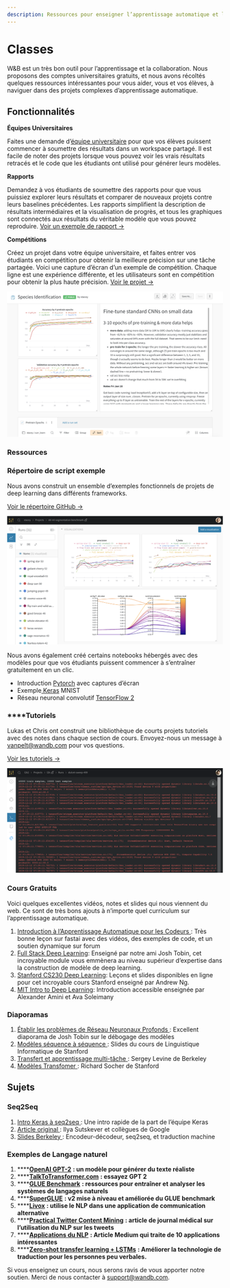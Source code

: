 ```yaml
---
description: Ressources pour enseigner l’apprentissage automatique et le deep learning
---
```


# Classes

 W&B est un très bon outil pour l’apprentissage et la collaboration. Nous proposons des comptes universitaires gratuits, et nous avons récoltés quelques ressources intéressantes pour vous aider, vous et vos élèves, à naviguer dans des projets complexes d’apprentissage automatique.

## Fonctionnalités

 **Équipes Universitaires**

 Faites une demande d’[équipe universitaire](https://www.wandb.com/academic) pour que vos élèves puissent commencer à soumettre des résultats dans un workspace partagé. Il est facile de noter des projets lorsque vous pouvez voir les vrais résultats retracés et le code que les étudiants ont utilisé pour générer leurs modèles.

**Rapports**

Demandez à vos étudiants de soumettre des rapports pour que vous puissiez explorer leurs résultats et comparer de nouveaux projets contre leurs baselines précédentes. Les rapports simplifient la description de résultats intermédiaires et la visualisation de progrès, et tous les graphiques sont connectés aux résultats du véritable modèle que vous pouvez reproduire. [Voir un exemple de rapport →](https://app.wandb.ai/stacey/keras_finetune/reports/Curriculum-Learning-in-Nature--Vmlldzo1MjcxNw)

 **Compétitions**

Créez un projet dans votre équipe universitaire, et faites entrer vos étudiants en compétition pour obtenir la meilleure précision sur une tâche partagée. Voici une capture d’écran d’un exemple de compétition. Chaque ligne est une expérience différente, et les utilisateurs sont en compétition pour obtenir la plus haute précision. [Voir le projet →](https://app.wandb.ai/wandb/feb8-emotion)

![](../../.gitbook/assets/image%20%2857%29%20%284%29%20%285%29%20%283%29%20%284%29.png)

###  Ressources

### Répertoire de script exemple

 Nous avons construit un ensemble d’exemples fonctionnels de projets de deep learning dans différents frameworks.

 [Voir le répertoire GitHub →](https://github.com/wandb/examples)

![](../../.gitbook/assets/image%20%2848%29%20%282%29%20%283%29%20%284%29%20%282%29%20%282%29.png)

 Nous avons également créé certains notebooks hébergés avec des modèles pour que vos étudiants puissent commencer à s’entraîner gratuitement en un clic.

*  Introduction [Pytorch](http://bit.ly/wandb-pytorch-intro) avec captures d’écran
*  Exemple[ Keras](http://bit.ly/wandb-keras-colab) MNIST
*   Réseau neuronal convolutif [TensorFlow 2](http://bit.ly/wandb-tf-colab)

###  ****Tutoriels

 Lukas et Chris ont construit une bibliothèque de courts projets tutoriels avec des notes dans chaque section de cours. Envoyez-nous un message à [vanpelt@wandb.com](mailto:vanpelt@wandb.com) pour vos questions.

 [Voir les tutoriels →](https://www.wandb.com/tutorials)

![](../../.gitbook/assets/image%20%2876%29%20%283%29%20%284%29%20%286%29%20%283%29%20%282%29.png)

###  Cours Gratuits

Voici quelques excellentes vidéos, notes et slides qui nous viennent du web. Ce sont de très bons ajouts à n’importe quel curriculum sur l’apprentissage automatique.

1.  [Introduction à l’Apprentissage Automatique pour les Codeurs ](http://course18.fast.ai/ml): Très bonne leçon sur fastai avec des vidéos, des exemples de code, et un soutien dynamique sur forum
2. [Full Stack Deep Learning](https://fullstackdeeplearning.com/march2019): Enseigné par notre ami Josh Tobin, cet incroyable module vous emmènera au niveau supérieur d’expertise dans la construction de modèle de deep learning.
3. [Stanford CS230 Deep Learning](https://cs230.stanford.edu/): Leçons et slides disponibles en ligne pour cet incroyable cours Stanford enseigné par Andrew Ng.
4. [MIT Intro to Deep Learning](http://introtodeeplearning.com/): Introduction accessible enseignée par Alexander Amini et Ava Soleimany 

###  Diaporamas

1. [Établir les problèmes de Réseau Neuronaux Profonds ](http://josh-tobin.com/troubleshooting-deep-neural-networks.html): Excellent diaporama de Josh Tobin sur le débogage des modèles
2.  [Modèles séquence à séquence ](https://nlp.stanford.edu/~johnhew/public/14-seq2seq.pdf): Slides du cours de Linguistique Informatique de Stanford
3.  [Transfert et apprentissage multi-tâche ](http://rail.eecs.berkeley.edu/deeprlcourse-fa17/f17docs/lecture_15_multi_task_learning.pdf): Sergey Levine de Berkeley
4.  [Modèles Transfomer ](https://web.stanford.edu/class/archive/cs/cs224n/cs224n.1184/lectures/lecture12.pdf): Richard Socher de Stanford

## Sujets

### Seq2Seq

1.  [Intro Keras à seq2seq ](https://blog.keras.io/a-ten-minute-introduction-to-sequence-to-sequence-learning-in-keras.html): Une intro rapide de la part de l’équipe Keras
2. [Article original ](https://papers.nips.cc/paper/5346-sequence-to-sequence-learning-with-neural-networks.pdf): Ilya Sutskever et collègues de Google
3.  [Slides Berkeley ](https://courses.d2l.ai/berkeley-stat-157/units/seq2seq.html): Encodeur-décodeur, seq2seq, et traduction machine

###  Exemples de Langage naturel

1.   ****[**OpenAI GPT-2**](https://openai.com/blog/better-language-models/) **: un modèle pour générer du texte réaliste**
2.  ****[**TalkToTransformer.com**](https://talktotransformer.com/) **: essayez GPT 2**
3.  ****[**GLUE Benchmark**](https://gluebenchmark.com/) **: ressources pour entraîner et analyser les systèmes de langages naturels**
4. \*\*\*\*[**SuperGLUE**](https://super.gluebenchmark.com/) **: v2 mise à niveau et améliorée du GLUE benchmark**
5.   ****[**Livox**](http://impact-transfer.org/zero/livox/) **: utilise le NLP dans une application de communication alternative**
6.   ****[**Practical Twitter Content Mining**](https://www.ncbi.nlm.nih.gov/pmc/articles/PMC3694275/) **: article de journal médical sur l’utilisation du NLP sur les tweets**  
7. \*\*\*\*[**Applications du NLP**](https://medium.com/@datamonsters/artificial-neural-networks-in-natural-language-processing-bcf62aa9151a) **: Article Medium qui traite de 10 applications intéressantes**
8.  ****[**Zero-shot transfer learning + LSTMs**](https://www.media.mit.edu/publications/zero-shot-transfer-learning-to-enhance-communication-for-minimally-verbal-individuals-with-autism-using-naturalistic-data/) **: Améliorer la technologie de traduction pour les personnes peu verbales.**

Si vous enseignez un cours, nous serons ravis de vous apporter notre soutien. Merci de nous contacter à [support@wandb.com](mailto:support@wandb.com).

